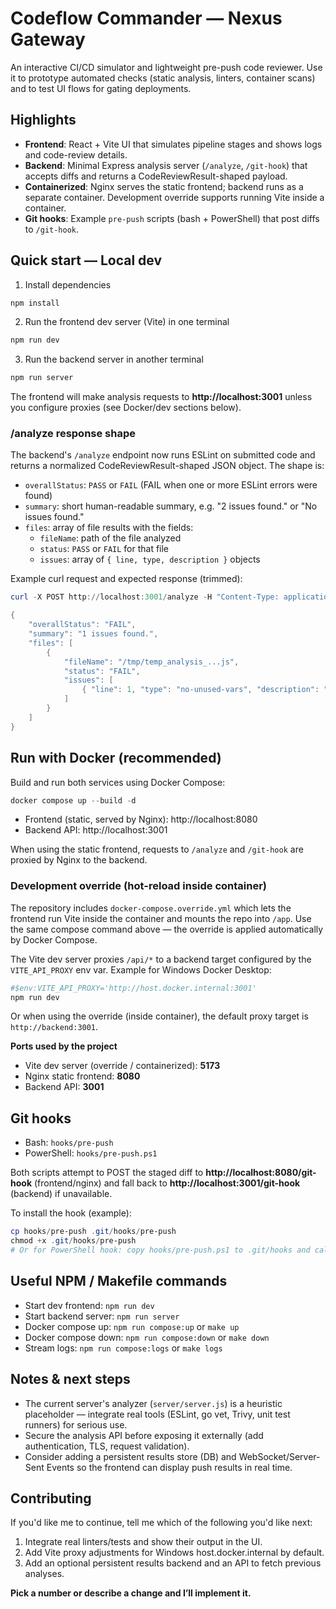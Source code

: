 
# Codeflow Commander — Nexus Gateway



An interactive CI/CD simulator and lightweight pre-push code reviewer. Use it to prototype automated checks (static analysis, linters, container scans) and to test UI flows for gating deployments.

## Highlights

- **Frontend**: React + Vite UI that simulates pipeline stages and shows logs and code-review details.
- **Backend**: Minimal Express analysis server (`/analyze`, `/git-hook`) that accepts diffs and returns a CodeReviewResult-shaped payload.
- **Containerized**: Nginx serves the static frontend; backend runs as a separate container. Development override supports running Vite inside a container.
- **Git hooks**: Example `pre-push` scripts (bash + PowerShell) that post diffs to `/git-hook`.

## Quick start — Local dev

1. Install dependencies

```powershell
npm install
```

2. Run the frontend dev server (Vite) in one terminal

```powershell
npm run dev
```

3. Run the backend server in another terminal

```powershell
npm run server
```

The frontend will make analysis requests to **http://localhost:3001** unless you configure proxies (see Docker/dev sections below).

### /analyze response shape

The backend's `/analyze` endpoint now runs ESLint on submitted code and returns a normalized CodeReviewResult-shaped JSON object. The shape is:

- `overallStatus`: `PASS` or `FAIL` (FAIL when one or more ESLint errors were found)
- `summary`: short human-readable summary, e.g. "2 issues found." or "No issues found."
- `files`: array of file results with the fields:
	- `fileName`: path of the file analyzed
	- `status`: `PASS` or `FAIL` for that file
	- `issues`: array of `{ line, type, description }` objects

Example curl request and expected response (trimmed):

```powershell
curl -X POST http://localhost:3001/analyze -H "Content-Type: application/json" -d '{"code":"const unused = 1; console.log(2);"}' | jq

{
	"overallStatus": "FAIL",
	"summary": "1 issues found.",
	"files": [
		{
			"fileName": "/tmp/temp_analysis_...js",
			"status": "FAIL",
			"issues": [
				{ "line": 1, "type": "no-unused-vars", "description": "'unused' is assigned a value but never used." }
			]
		}
	]
}
```

## Run with Docker (recommended)

Build and run both services using Docker Compose:

```powershell
docker compose up --build -d
```

- Frontend (static, served by Nginx): http://localhost:8080
- Backend API: http://localhost:3001

When using the static frontend, requests to `/analyze` and `/git-hook` are proxied by Nginx to the backend.

### Development override (hot-reload inside container)

The repository includes `docker-compose.override.yml` which lets the frontend run Vite inside the container and mounts the repo into `/app`. Use the same compose command above — the override is applied automatically by Docker Compose.

The Vite dev server proxies `/api/*` to a backend target configured by the `VITE_API_PROXY` env var. Example for Windows Docker Desktop:

```powershell
#$env:VITE_API_PROXY='http://host.docker.internal:3001'
npm run dev
```

Or when using the override (inside container), the default proxy target is `http://backend:3001`.

**Ports used by the project**

- Vite dev server (override / containerized): **5173**
- Nginx static frontend: **8080**
- Backend API: **3001**

## Git hooks

- Bash: `hooks/pre-push`
- PowerShell: `hooks/pre-push.ps1`

Both scripts attempt to POST the staged diff to **http://localhost:8080/git-hook** (frontend/nginx) and fall back to **http://localhost:3001/git-hook** (backend) if unavailable.

To install the hook (example):

```powershell
cp hooks/pre-push .git/hooks/pre-push
chmod +x .git/hooks/pre-push
# Or for PowerShell hook: copy hooks/pre-push.ps1 to .git/hooks and call it from a shim
```

## Useful NPM / Makefile commands

- Start dev frontend: `npm run dev`
- Start backend server: `npm run server`
- Docker compose up: `npm run compose:up` or `make up`
- Docker compose down: `npm run compose:down` or `make down`
- Stream logs: `npm run compose:logs` or `make logs`

## Notes & next steps

- The current server's analyzer (`server/server.js`) is a heuristic placeholder — integrate real tools (ESLint, go vet, Trivy, unit test runners) for serious use.
- Secure the analysis API before exposing it externally (add authentication, TLS, request validation).
- Consider adding a persistent results store (DB) and WebSocket/Server-Sent Events so the frontend can display push results in real time.

## Contributing

If you'd like me to continue, tell me which of the following you'd like next:

1. Integrate real linters/tests and show their output in the UI.
2. Add Vite proxy adjustments for Windows host.docker.internal by default.
3. Add an optional persistent results backend and an API to fetch previous analyses.

**Pick a number or describe a change and I’ll implement it.**

<!-- Removed duplicate/docker-compose/help section (already present above) -->
